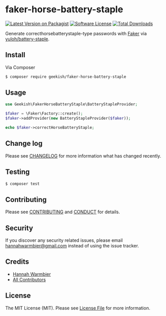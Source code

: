 # faker-horse-battery-staple

[![Latest Version on Packagist][ico-version]][link-packagist]
[![Software License][ico-license]](LICENSE.md)
[![Total Downloads][ico-downloads]][link-downloads]

Generate correcthorsebatterystaple-type passwords with [Faker](//github.com/fzaninotto/Faker) via [yuloh/battery-staple](//github.com/yuloh/battery-staple).

## Install

Via Composer

``` bash
$ composer require geekish/faker-horse-battery-staple
```

## Usage

``` php
use Geekish\FakerHorseBatteryStaple\BatteryStapleProvider;

$faker = \Faker\Factory::create();
$faker->addProvider(new BatteryStapleProvider($faker));

echo $faker->correctHorseBatteryStaple;
```

## Change log

Please see [CHANGELOG](CHANGELOG.md) for more information what has changed recently.

## Testing

``` bash
$ composer test
```

## Contributing

Please see [CONTRIBUTING](CONTRIBUTING.md) and [CONDUCT](CONDUCT.md) for details.

## Security

If you discover any security related issues, please email hannahwarmbier@gmail.com instead of using the issue tracker.

## Credits

- [Hannah Warmbier][link-author]
- [All Contributors][link-contributors]

## License

The MIT License (MIT). Please see [License File](LICENSE.md) for more information.

[ico-version]: https://img.shields.io/packagist/v/geekish/faker-horse-battery-staple.svg?style=flat-square
[ico-license]: https://img.shields.io/badge/license-MIT-brightgreen.svg?style=flat-square
[ico-downloads]: https://img.shields.io/packagist/dt/geekish/faker-horse-battery-staple.svg?style=flat-square

[link-packagist]: https://packagist.org/packages/geekish/faker-horse-battery-staple
[link-downloads]: https://packagist.org/packages/geekish/faker-horse-battery-staple
[link-author]: https://github.com/geekish
[link-contributors]: ../../contributors
